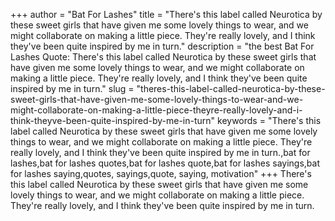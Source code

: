+++
author = "Bat For Lashes"
title = "There's this label called Neurotica by these sweet girls that have given me some lovely things to wear, and we might collaborate on making a little piece. They're really lovely, and I think they've been quite inspired by me in turn."
description = "the best Bat For Lashes Quote: There's this label called Neurotica by these sweet girls that have given me some lovely things to wear, and we might collaborate on making a little piece. They're really lovely, and I think they've been quite inspired by me in turn."
slug = "theres-this-label-called-neurotica-by-these-sweet-girls-that-have-given-me-some-lovely-things-to-wear-and-we-might-collaborate-on-making-a-little-piece-theyre-really-lovely-and-i-think-theyve-been-quite-inspired-by-me-in-turn"
keywords = "There's this label called Neurotica by these sweet girls that have given me some lovely things to wear, and we might collaborate on making a little piece. They're really lovely, and I think they've been quite inspired by me in turn.,bat for lashes,bat for lashes quotes,bat for lashes quote,bat for lashes sayings,bat for lashes saying,quotes, sayings,quote, saying, motivation"
+++
There's this label called Neurotica by these sweet girls that have given me some lovely things to wear, and we might collaborate on making a little piece. They're really lovely, and I think they've been quite inspired by me in turn.
